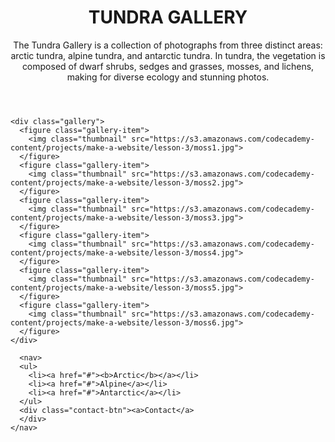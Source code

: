 <html>
<head>
    <title>Tundra Gallery</title>
    <meta charset="utf-8"/>
    <link href='https://fonts.googleapis.com/css?family=Lato:400,300,100,700,900' rel='stylesheet' type='text/css'>
    <link rel="stylesheet" type="text/css" href="main.css">
</head>

<body>
    <header>
      <h1 class="page-title">TUNDRA GALLERY</h1>
      <p class="page-description">The Tundra Gallery is a collection of photographs from three distinct areas: arctic tundra, alpine tundra, and antarctic tundra. In tundra, the vegetation is composed of dwarf shrubs, sedges and grasses, mosses, and lichens, making for diverse ecology and stunning photos. </p>
    </header>

    <div class="gallery">
      <figure class="gallery-item">
        <img class="thumbnail" src="https://s3.amazonaws.com/codecademy-content/projects/make-a-website/lesson-3/moss1.jpg">
      </figure>
      <figure class="gallery-item">
        <img class="thumbnail" src="https://s3.amazonaws.com/codecademy-content/projects/make-a-website/lesson-3/moss2.jpg">
      </figure>
      <figure class="gallery-item">
        <img class="thumbnail" src="https://s3.amazonaws.com/codecademy-content/projects/make-a-website/lesson-3/moss3.jpg">
      </figure>
      <figure class="gallery-item">
        <img class="thumbnail" src="https://s3.amazonaws.com/codecademy-content/projects/make-a-website/lesson-3/moss4.jpg">
      </figure>
      <figure class="gallery-item">
        <img class="thumbnail" src="https://s3.amazonaws.com/codecademy-content/projects/make-a-website/lesson-3/moss5.jpg">
      </figure>
      <figure class="gallery-item">
        <img class="thumbnail" src="https://s3.amazonaws.com/codecademy-content/projects/make-a-website/lesson-3/moss6.jpg">
      </figure>
    </div>

      <nav>
      <ul>
        <li><a href="#"><b>Arctic</b></a></li>
        <li><a href="#">Alpine</a></li>
        <li><a href="#">Antarctic</a></li>
      </ul>
      <div class="contact-btn"><a>Contact</a>
      </div>
    </nav>
  </body>
</html>
